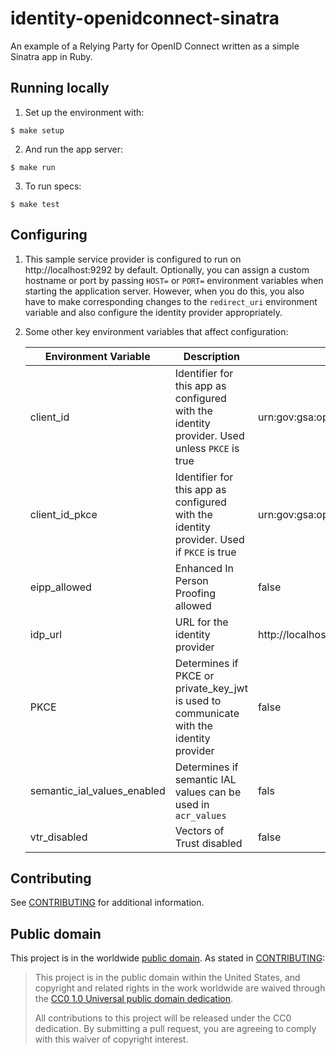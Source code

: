 # identity-openidconnect-sinatra

An example of a Relying Party for OpenID Connect written as a simple Sinatra app in Ruby.

## Running locally

1. Set up the environment with:

  ```
  $ make setup
  ```

2. And run the app server:

  ```
  $ make run
  ```

3. To run specs:

  ```
  $ make test
  ```

## Configuring

1. This sample service provider is configured to run on http://localhost:9292 by default. Optionally, you can assign a custom hostname or port by passing `HOST=` or `PORT=` environment variables when starting the application server. However, when you do this, you also have to make corresponding changes to the `redirect_uri` environment variable and also configure the identity provider appropriately.

2. Some other key environment variables that affect configuration:

   | Environment Variable        | Description                                                                                  | Default                                   |
   |-----------------------------|----------------------------------------------------------------------------------------------|-------------------------------------------|
   | client_id                   | Identifier for this app as configured with the identity provider. Used unless `PKCE` is true | urn:gov:gsa:openidconnect:sp:sinatra      |
   | client_id_pkce              | Identifier for this app as configured with the identity provider. Used if `PKCE` is true     | urn:gov:gsa:openidconnect:sp:sinatra_pkce |
   | eipp_allowed                | Enhanced In Person Proofing allowed                                                          | false                                     |
   | idp_url                     | URL for the identity provider                                                                | http://localhost:3000                     |
   | PKCE                        | Determines if PKCE or private_key_jwt is used to communicate with the identity provider      | false                                     |
   | semantic_ial_values_enabled | Determines if semantic IAL values can be used in `acr_values`                                | fals                                      |
   | vtr_disabled                | Vectors of Trust disabled                                                                    | false                                     |

## Contributing

See [CONTRIBUTING](CONTRIBUTING.md) for additional information.

## Public domain

This project is in the worldwide [public domain](LICENSE.md). As stated in [CONTRIBUTING](CONTRIBUTING.md):

> This project is in the public domain within the United States, and copyright and related rights in the work worldwide are waived through the [CC0 1.0 Universal public domain dedication](https://creativecommons.org/publicdomain/zero/1.0/).
>
> All contributions to this project will be released under the CC0 dedication. By submitting a pull request, you are agreeing to comply with this waiver of copyright interest.
